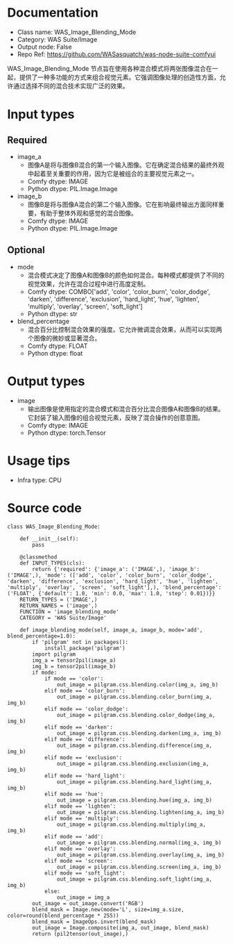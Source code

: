 # Documentation
- Class name: WAS_Image_Blending_Mode
- Category: WAS Suite/Image
- Output node: False
- Repo Ref: https://github.com/WASasquatch/was-node-suite-comfyui

WAS_Image_Blending_Mode 节点旨在使用各种混合模式将两张图像混合在一起，提供了一种多功能的方式来组合视觉元素。它强调图像处理的创造性方面，允许通过选择不同的混合技术实现广泛的效果。

# Input types
## Required
- image_a
    - 图像A是将与图像B混合的第一个输入图像。它在确定混合结果的最终外观中起着至关重要的作用，因为它是被组合的主要视觉元素之一。
    - Comfy dtype: IMAGE
    - Python dtype: PIL.Image.Image
- image_b
    - 图像B是将与图像A混合的第二个输入图像。它在影响最终输出方面同样重要，有助于整体外观和感觉的混合图像。
    - Comfy dtype: IMAGE
    - Python dtype: PIL.Image.Image
## Optional
- mode
    - 混合模式决定了图像A和图像B的颜色如何混合。每种模式都提供了不同的视觉效果，允许在混合过程中进行高度定制。
    - Comfy dtype: COMBO['add', 'color', 'color_burn', 'color_dodge', 'darken', 'difference', 'exclusion', 'hard_light', 'hue', 'lighten', 'multiply', 'overlay', 'screen', 'soft_light']
    - Python dtype: str
- blend_percentage
    - 混合百分比控制混合效果的强度。它允许微调混合效果，从而可以实现两个图像的微妙或显著混合。
    - Comfy dtype: FLOAT
    - Python dtype: float

# Output types
- image
    - 输出图像是使用指定的混合模式和混合百分比混合图像A和图像B的结果。它封装了输入图像的组合视觉元素，反映了混合操作的创意意图。
    - Comfy dtype: IMAGE
    - Python dtype: torch.Tensor

# Usage tips
- Infra type: CPU

# Source code
```
class WAS_Image_Blending_Mode:

    def __init__(self):
        pass

    @classmethod
    def INPUT_TYPES(cls):
        return {'required': {'image_a': ('IMAGE',), 'image_b': ('IMAGE',), 'mode': (['add', 'color', 'color_burn', 'color_dodge', 'darken', 'difference', 'exclusion', 'hard_light', 'hue', 'lighten', 'multiply', 'overlay', 'screen', 'soft_light'],), 'blend_percentage': ('FLOAT', {'default': 1.0, 'min': 0.0, 'max': 1.0, 'step': 0.01})}}
    RETURN_TYPES = ('IMAGE',)
    RETURN_NAMES = ('image',)
    FUNCTION = 'image_blending_mode'
    CATEGORY = 'WAS Suite/Image'

    def image_blending_mode(self, image_a, image_b, mode='add', blend_percentage=1.0):
        if 'pilgram' not in packages():
            install_package('pilgram')
        import pilgram
        img_a = tensor2pil(image_a)
        img_b = tensor2pil(image_b)
        if mode:
            if mode == 'color':
                out_image = pilgram.css.blending.color(img_a, img_b)
            elif mode == 'color_burn':
                out_image = pilgram.css.blending.color_burn(img_a, img_b)
            elif mode == 'color_dodge':
                out_image = pilgram.css.blending.color_dodge(img_a, img_b)
            elif mode == 'darken':
                out_image = pilgram.css.blending.darken(img_a, img_b)
            elif mode == 'difference':
                out_image = pilgram.css.blending.difference(img_a, img_b)
            elif mode == 'exclusion':
                out_image = pilgram.css.blending.exclusion(img_a, img_b)
            elif mode == 'hard_light':
                out_image = pilgram.css.blending.hard_light(img_a, img_b)
            elif mode == 'hue':
                out_image = pilgram.css.blending.hue(img_a, img_b)
            elif mode == 'lighten':
                out_image = pilgram.css.blending.lighten(img_a, img_b)
            elif mode == 'multiply':
                out_image = pilgram.css.blending.multiply(img_a, img_b)
            elif mode == 'add':
                out_image = pilgram.css.blending.normal(img_a, img_b)
            elif mode == 'overlay':
                out_image = pilgram.css.blending.overlay(img_a, img_b)
            elif mode == 'screen':
                out_image = pilgram.css.blending.screen(img_a, img_b)
            elif mode == 'soft_light':
                out_image = pilgram.css.blending.soft_light(img_a, img_b)
            else:
                out_image = img_a
        out_image = out_image.convert('RGB')
        blend_mask = Image.new(mode='L', size=img_a.size, color=round(blend_percentage * 255))
        blend_mask = ImageOps.invert(blend_mask)
        out_image = Image.composite(img_a, out_image, blend_mask)
        return (pil2tensor(out_image),)
```